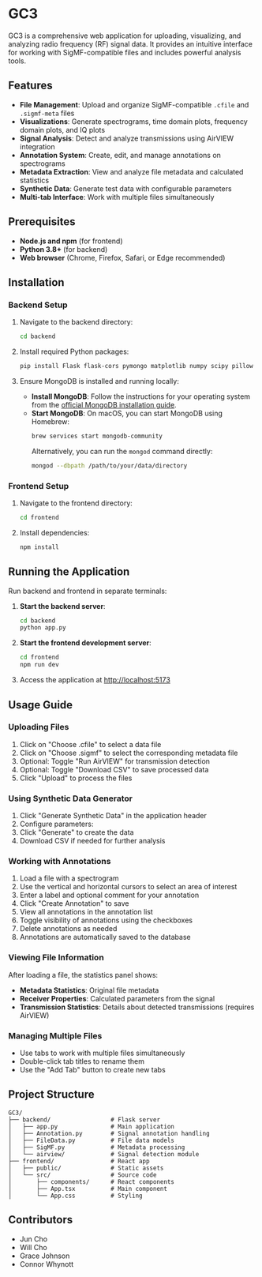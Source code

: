 # GC3

GC3 is a comprehensive web application for uploading, visualizing, and analyzing radio frequency (RF) signal data. It provides an intuitive interface for working with SigMF-compatible files and includes powerful analysis tools.

## Features

- **File Management**: Upload and organize SigMF-compatible `.cfile` and `.sigmf-meta` files
- **Visualizations**: Generate spectrograms, time domain plots, frequency domain plots, and IQ plots
- **Signal Analysis**: Detect and analyze transmissions using AirVIEW integration
- **Annotation System**: Create, edit, and manage annotations on spectrograms
- **Metadata Extraction**: View and analyze file metadata and calculated statistics
- **Synthetic Data**: Generate test data with configurable parameters
- **Multi-tab Interface**: Work with multiple files simultaneously

## Prerequisites

- **Node.js and npm** (for frontend)
- **Python 3.8+** (for backend)
- **Web browser** (Chrome, Firefox, Safari, or Edge recommended)

## Installation

### Backend Setup

1. Navigate to the backend directory:
   ```bash
   cd backend
   ```

2. Install required Python packages:
   ```bash
   pip install Flask flask-cors pymongo matplotlib numpy scipy pillow python-dotenv
   ```

3. Ensure MongoDB is installed and running locally:
   - **Install MongoDB**:
     Follow the instructions for your operating system from the [official MongoDB installation guide](https://www.mongodb.com/docs/manual/installation/).
   - **Start MongoDB**:
     On macOS, you can start MongoDB using Homebrew:
     ```bash
     brew services start mongodb-community
     ```
     Alternatively, you can run the `mongod` command directly:
     ```bash
     mongod --dbpath /path/to/your/data/directory
     ```
   
### Frontend Setup

1. Navigate to the frontend directory:
   ```bash
   cd frontend
   ```

2. Install dependencies:
   ```bash
   npm install
   ```

## Running the Application

Run backend and frontend in separate terminals:

1. **Start the backend server**:
   ```bash
   cd backend
   python app.py
   ```

2. **Start the frontend development server**:
   ```bash
   cd frontend
   npm run dev
   ```

3. Access the application at [http://localhost:5173](http://localhost:5173)

## Usage Guide

### Uploading Files

1. Click on "Choose .cfile" to select a data file
2. Click on "Choose .sigmf" to select the corresponding metadata file
3. Optional: Toggle "Run AirVIEW" for transmission detection
4. Optional: Toggle "Download CSV" to save processed data
5. Click "Upload" to process the files

### Using Synthetic Data Generator

1. Click "Generate Synthetic Data" in the application header
2. Configure parameters:
3. Click "Generate" to create the data
4. Download CSV if needed for further analysis

### Working with Annotations

1. Load a file with a spectrogram
2. Use the vertical and horizontal cursors to select an area of interest
3. Enter a label and optional comment for your annotation
4. Click "Create Annotation" to save
5. View all annotations in the annotation list
6. Toggle visibility of annotations using the checkboxes
7. Delete annotations as needed
8. Annotations are automatically saved to the database

### Viewing File Information

After loading a file, the statistics panel shows:
- **Metadata Statistics**: Original file metadata
- **Receiver Properties**: Calculated parameters from the signal
- **Transmission Statistics**: Details about detected transmissions (requires AirVIEW)

### Managing Multiple Files

- Use tabs to work with multiple files simultaneously
- Double-click tab titles to rename them
- Use the "Add Tab" button to create new tabs

## Project Structure

```
GC3/
├── backend/                 # Flask server
│   ├── app.py               # Main application
│   ├── Annotation.py        # Signal annotation handling
│   ├── FileData.py          # File data models
│   ├── SigMF.py             # Metadata processing
│   └── airview/             # Signal detection module
├── frontend/                # React app
│   ├── public/              # Static assets
│   └── src/                 # Source code
│       ├── components/      # React components
│       ├── App.tsx          # Main component
│       └── App.css          # Styling
```

## Contributors

- Jun Cho
- Will Cho 
- Grace Johnson
- Connor Whynott
